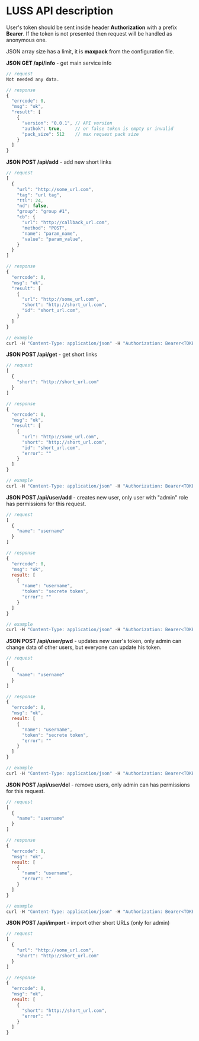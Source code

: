 # LUSS API description

User's token should be sent inside header **Authorization** with a prefix **Bearer**. If the token is not presented then request will be handled as anonymous one.

JSON array size has a limit, it is **maxpack** from the configuration file.

**JSON GET /api/info** - get main service info

```js
// request
Not needed any data.

// response
{
  "errcode": 0,
  "msg": "ok",
  "result": [
    {
      "version": "0.0.1", // API version
      "authok": true,     // or false token is empty or invalid
      "pack_size": 512    // max request pack size
    }
  ]
}
```

**JSON POST /api/add** - add new short links

```js
// request
[
  {
    "url": "http://some_url.com",
    "tag": "url tag",
    "ttl": 24,
    "nd": false,
    "group": "group #1",
    "cb": {
      "url": "http://callback_url.com",
      "method": "POST",
      "name": "param_name",
      "value": "param_value",
    }
  }
]

// response
{
  "errcode": 0,
  "msg": "ok",
  "result": [
    {
      "url": "http://some_url.com",
      "short": "http://short_url.com",
      "id": "short_url.com",
    }
  ]
}

// example
curl -H "Content-Type: application/json" -H "Authorization: Bearer<TOKEN>" -X POST --data '[{"url": "http://domain", "tag": "", "group": "", "ttl": null, "nd": false, "cb": {"url": "", "method": "", "name": "", "value": ""}}]' http://<CUSTOM_DOMAIN>/api/add
```

**JSON POST /api/get** - get short links

```js
// request
[
  {
    "short": "http://short_url.com"
  }
]

// response
{
  "errcode": 0,
  "msg": "ok",
  "result": [
    {
      "url": "http://some_url.com",
      "short": "http://short_url.com",
      "id": "short_url.com",
      "error": ""
    }
  ]
}

// example
curl -H "Content-Type: application/json" -H "Authorization: Bearer<TOKEN>" -X POST --data '[{"short": "http://<CUSTOM_DOMAIN>/P"}, {"short": "http://<CUSTOM_DOMAIN>/O"}]' http://<CUSTOM_DOMAIN>/api/get
```

**JSON POST /api/user/add** - creates new user, only user with "admin" role has permissions for this request.

```js
// request
[
  {
    "name": "username"
  }
]

// response
{
  "errcode": 0,
  "msg": "ok",
  result: [
    {
      "name": "username",
      "token": "secrete token",
      "error": ""
    }
  ]
}

// example
curl -H "Content-Type: application/json" -H "Authorization: Bearer<TOKEN>" -X POST --data '[{"name": "user1"}, {"name": "user2"}]' http://<CUSTOM_DOMAIN>/api/user/add
```

**JSON POST /api/user/pwd** - updates new user's token, only admin can change data of other users, but everyone can update his token.

```js
// request
[
  {
    "name": "username"
  }
]

// response
{
  "errcode": 0,
  "msg": "ok",
  result: [
    {
      "name": "username",
      "token": "secrete token",
      "error": ""
    }
  ]
}

// example
curl -H "Content-Type: application/json" -H "Authorization: Bearer<TOKEN>" -X POST --data '[{"name": "user1"}, {"name": "user2"}]' http://<CUSTOM_DOMAIN>/api/user/pwd
```

**JSON POST /api/user/del** - remove users, only admin can has permissions for this request.

```js
// request
[
  {
    "name": "username"
  }
]

// response
{
  "errcode": 0,
  "msg": "ok",
  result: [
    {
      "name": "username",
      "error": ""
    }
  ]
}

// example
curl -H "Content-Type: application/json" -H "Authorization: Bearer<TOKEN>" -X POST --data '[{"name": "user1"}, {"name": "user2"}]' http://<CUSTOM_DOMAIN>/api/user/del
```

**JSON POST /api/import** - import other short URLs (only for admin)

```js
// request
[
  {
    "url": "http://some_url.com",
    "short": "http://short_url.com"
  }
]

// response
{
  "errcode": 0,
  "msg": "ok",
  result: [
    {
      "short": "http://short_url.com",
      "error": ""
    }
  ]
}
```